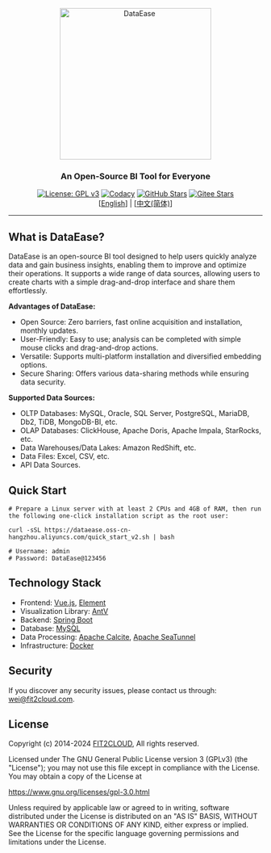 <p align="center"><a href="https://dataease.io"><img src="https://dataease.oss-cn-hangzhou.aliyuncs.com/img/dataease-logo.png" alt="DataEase" width="300" /></a></p>
<h3 align="center">An Open-Source BI Tool for Everyone</h3>
<p align="center">
  <a href="https://www.gnu.org/licenses/gpl-3.0.html"><img src="https://img.shields.io/github/license/dataease/dataease?color=%231890FF" alt="License: GPL v3"></a>
  <a href="https://app.codacy.com/gh/dataease/dataease?utm_source=github.com&utm_medium=referral&utm_content=dataease/dataease&utm_campaign=Badge_Grade_Dashboard"><img src="https://app.codacy.com/project/badge/Grade/da67574fd82b473992781d1386b937ef" alt="Codacy"></a>
  <a href="https://github.com/dataease/dataease"><img src="https://img.shields.io/github/stars/dataease/dataease?color=%231890FF&style=flat-square" alt="GitHub Stars"></a>
  <a href="https://gitee.com/fit2cloud-feizhiyun/DataEase"><img src="https://gitee.com/fit2cloud-feizhiyun/DataEase/badge/star.svg?theme=gvp" alt="Gitee Stars"></a><br>
  [<a href="/README_EN.md">English</a>] | [<a href="/README.md">中文(简体)</a>]
</p>

------------------------------

## What is DataEase?

DataEase is an open-source BI tool designed to help users quickly analyze data and gain business insights, enabling them to improve and optimize their operations. It supports a wide range of data sources, allowing users to create charts with a simple drag-and-drop interface and share them effortlessly.

**Advantages of DataEase:**

-   Open Source: Zero barriers, fast online acquisition and installation, monthly updates.
-   User-Friendly: Easy to use; analysis can be completed with simple mouse clicks and drag-and-drop actions.
-   Versatile: Supports multi-platform installation and diversified embedding options.
-   Secure Sharing: Offers various data-sharing methods while ensuring data security.

**Supported Data Sources:**

-   OLTP Databases: MySQL, Oracle, SQL Server, PostgreSQL, MariaDB, Db2, TiDB, MongoDB-BI, etc.
-   OLAP Databases: ClickHouse, Apache Doris, Apache Impala, StarRocks, etc.
-   Data Warehouses/Data Lakes: Amazon RedShift, etc.
-   Data Files: Excel, CSV, etc.
-   API Data Sources.

## Quick Start

```
# Prepare a Linux server with at least 2 CPUs and 4GB of RAM, then run the following one-click installation script as the root user:

curl -sSL https://dataease.oss-cn-hangzhou.aliyuncs.com/quick_start_v2.sh | bash

# Username: admin
# Password: DataEase@123456
```

## Technology Stack

-   Frontend: [Vue.js](https://vuejs.org/), [Element](https://element.eleme.cn/)
-   Visualization Library: [AntV](https://antv.vision/zh)
-   Backend: [Spring Boot](https://spring.io/projects/spring-boot)
-   Database: [MySQL](https://www.mysql.com/)
-   Data Processing: [Apache Calcite](https://github.com/apache/calcite/), [Apache SeaTunnel](https://github.com/apache/seatunnel)
-   Infrastructure: [Docker](https://www.docker.com/)

## Security

If you discover any security issues, please contact us through: wei@fit2cloud.com.

## License

Copyright (c) 2014-2024 [FIT2CLOUD](https://fit2cloud.com/), All rights reserved.

Licensed under The GNU General Public License version 3 (GPLv3)  (the "License"); you may not use this file except in compliance with the License. You may obtain a copy of the License at

<https://www.gnu.org/licenses/gpl-3.0.html>

Unless required by applicable law or agreed to in writing, software distributed under the License is distributed on an "AS IS" BASIS, WITHOUT WARRANTIES OR CONDITIONS OF ANY KIND, either express or implied. See the License for the specific language governing permissions and limitations under the License.
